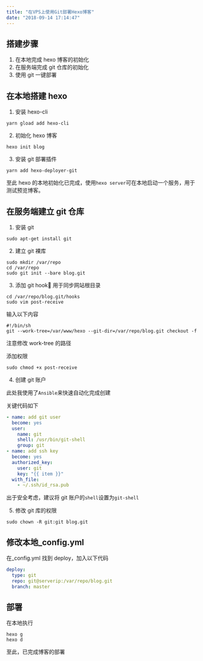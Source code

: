 ```yaml
---
title: "在VPS上使用Git部署Hexo博客"
date: "2018-09-14 17:14:47"
---
```


## 搭建步骤

1. 在本地完成 hexo 博客的初始化
2. 在服务端完成 git 仓库的初始化
3. 使用 git 一键部署

## 在本地搭建 hexo

1. 安装 hexo-cli

```
yarn gload add hexo-cli
```

2. 初始化 hexo 博客

```
hexo init blog
```

3. 安装 git 部署插件

```
yarn add hexo-deployer-git
```

至此 hexo 的本地初始化已完成，使用`hexo server`可在本地启动一个服务，用于测试预览博客。

## 在服务端建立 git 仓库

1. 安装 git

```
sudo apt-get install git
```

2. 建立 git 裸库

```
sudo mkdir /var/repo
cd /var/repo
sudo git init --bare blog.git
```

3. 添加 git hook 用于同步网站根目录

```
cd /var/repo/blog.git/hooks
sudo vim post-receive
```

输入以下内容

```shell
#!/bin/sh
git --work-tree=/var/www/hexo --git-dir=/var/repo/blog.git checkout -f
```

注意修改 work-tree 的路径

添加权限

```
sudo chmod +x post-receive
```

4. 创建 git 账户

此处我使用了`Ansible`来快速自动化完成创建

关键代码如下

```yaml
- name: add git user
  become: yes
  user:
    name: git
    shell: /usr/bin/git-shell
    group: git
- name: add ssh key
  become: yes
  authorized_key:
    user: git
    key: "{{ item }}"
  with_file:
    - ~/.ssh/id_rsa.pub
```

出于安全考虑，建议将 git 账户的`shell`设置为`git-shell`

5. 修改 git 库的权限

```
sudo chown -R git:git blog.git
```

## 修改本地\_config.yml

在\_config.yml 找到 deploy，加入以下代码

```yaml
deploy:
  type: git
  repo: git@serverip:/var/repo/blog.git
  branch: master
```

## 部署

在本地执行

```
hexo g
hexo d
```

至此，已完成博客的部署
